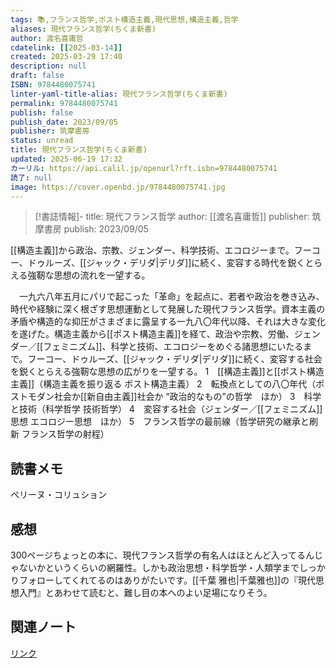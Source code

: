 ```yaml
---
tags: 📚,フランス哲学,ポスト構造主義,現代思想,構造主義,哲学
aliases: 現代フランス哲学(ちくま新書)
author: 渡名喜庸哲
cdatelink: [[2025-03-14]]
created: 2025-03-29 17:40
description: null
draft: false
ISBN: 9784480075741
linter-yaml-title-alias: 現代フランス哲学(ちくま新書)
permalink: 9784480075741
publish: false
publish_date: 2023/09/05
publisher: 筑摩書房
status: unread
title: 現代フランス哲学(ちくま新書)
updated: 2025-06-19 17:32
カーリル: https://api.calil.jp/openurl?rft.isbn=9784480075741
読了: null
image: https://cover.openbd.jp/9784480075741.jpg
---
```

>[!書誌情報]-
>title: 現代フランス哲学
>author: [[渡名喜庸哲]]
>publisher: 筑摩書房
>publish: 2023/09/05

[[構造主義]]から政治、宗教、ジェンダー、科学技術、エコロジーまで。フーコー、ドゥルーズ、[[ジャック・デリダ|デリダ]]に続く、変容する時代を鋭くとらえる強靭な思想の流れを一望する。

　一九六八年五月にパリで起こった「革命」を起点に、若者や政治を巻き込み、時代や経験に深く根ざす思想運動として発展した現代フランス哲学。資本主義の矛盾や構造的な抑圧がさまざまに露呈する一九八〇年代以降、それは大きな変化を遂げた。構造主義から[[ポスト構造主義]]を経て、政治や宗教、労働、ジェンダー／[[フェミニズム]]、科学と技術、エコロジーをめぐる諸思想にいたるまで。フーコー、ドゥルーズ、[[ジャック・デリダ|デリダ]]に続く、変容する社会を鋭くとらえる強靭な思想の広がりを一望する。
1　[[構造主義]]と[[ポスト構造主義]]（構造主義を振り返る
ポスト構造主義）
2　転換点としての八〇年代（ポストモダン社会か[[新自由主義]]社会か
“政治的なもの”の哲学　ほか）
3　科学と技術（科学哲学
技術哲学）
4　変容する社会（ジェンダー／[[フェミニズム]]思想
エコロジー思想　ほか）
5　フランス哲学の最前線（哲学研究の継承と刷新
フランス哲学の射程）

## 読書メモ
ペリーヌ・コリュション
## 感想
300ページちょっとの本に、現代フランス哲学の有名人はほとんど入ってるんじゃないかというくらいの網羅性。しかも政治思想・科学哲学・人類学までしっかりフォローしてくれてるのはありがたいです。[[千葉 雅也|千葉雅也]]の『現代思想入門』とあわせて読むと、難し目の本へのよい足場になりそう。
## 関連ノート

<a href="https://asadaame5121.net/9784480075741" class="u-url">リンク</a>